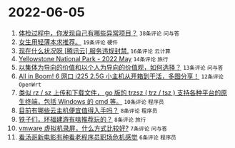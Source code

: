 # 2022-06-05

1. [体检过程中，你发现自己有哪些异常项目？](https://www.v2ex.com/t/857329) `38条评论` `问与答`
1. [女生用轻薄本求推荐。](https://www.v2ex.com/t/857325) `19条评论` `硬件`
1. [现在什么状况呀 [腾讯云] 服务违规封禁.](https://www.v2ex.com/t/857334) `16条评论` `云计算`
1. [Yellowstone National Park - 2022 May](https://www.v2ex.com/t/857323) `14条评论` `旅行`
1. [以集体为导向的价值和以个人为导向的价值观，如何选择？](https://www.v2ex.com/t/857341) `13条评论` `问与答`
1. [All in Boom! 6 网口 i225 2.5G 小主机从开箱到干活，多图分享！](https://www.v2ex.com/t/857328) `12条评论` `OpenWrt`
1. [类似 rz / sz 上传和下载文件， go 版的 trzsz ( trz / tsz ) 支持各种平台的原生终端，包括 Windows 的 cmd 等。](https://www.v2ex.com/t/857337) `10条评论` `程序员`
1. [目前有哪些云主机便宜值得入手吗？](https://www.v2ex.com/t/857342) `8条评论` `程序员`
1. [铁子们，环福建游有啥推荐玩的？](https://www.v2ex.com/t/857336) `8条评论` `旅行`
1. [vmware 虚拟机录屏，什么方式比较好?](https://www.v2ex.com/t/857346) `7条评论` `问与答`
1. [看汤哥新电影有种看老程序员职场危机感觉](https://www.v2ex.com/t/857339) `6条评论` `程序员`
